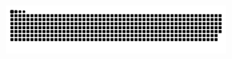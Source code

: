 <picture>
  <source media="(prefers-color-scheme: dark)" srcset="https://raw.githubusercontent.com/zoofur/zoofur/output/github-contribution-grid-snake-dark.svg">
  <source media="(prefers-color-scheme: light)" srcset="https://raw.githubusercontent.com/zoofur/zoofur/output/github-contribution-grid-snake.svg">
  <img alt="github contribution grid snake animation" src="https://raw.githubusercontent.com/zoofur/zoofur/output/github-contribution-grid-snake.svg">
</picture>

